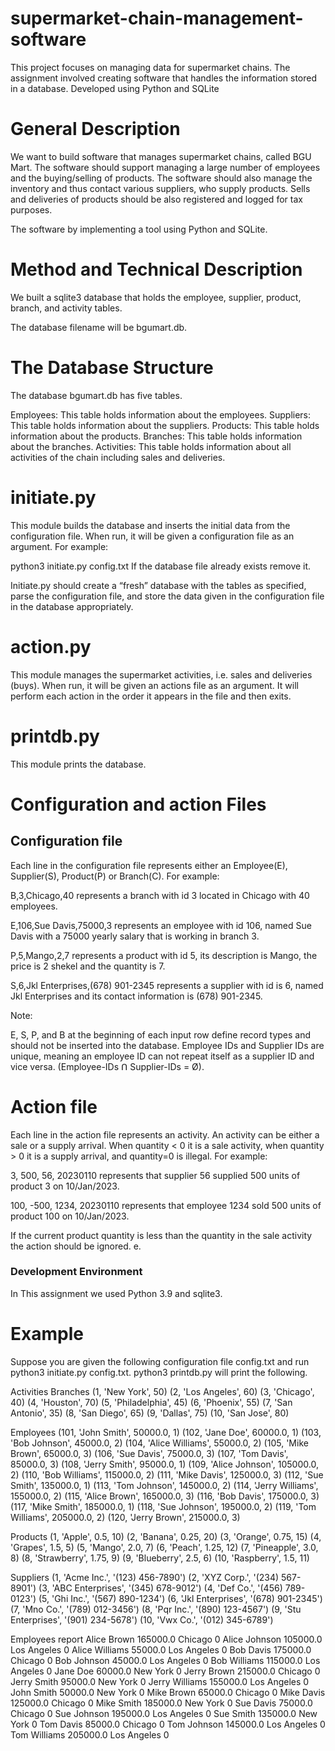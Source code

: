 # supermarket-chain-management-software
This project focuses on managing data for supermarket chains. The assignment involved creating software that handles the information stored in a database. Developed using Python and SQLite

# General Description
We want to build software that manages supermarket chains, called BGU Mart. The software should support managing a large number of employees and the buying/selling of products. The software should also manage the inventory and thus contact various suppliers, who supply products. Sells and deliveries of products should be also registered and logged for tax purposes.

The software by implementing a tool using Python and SQLite.

# Method and Technical Description
We built a sqlite3 database that holds the employee, supplier, product, branch, and activity tables.

The database filename will be bgumart.db.


# The Database Structure
The database bgumart.db has five tables.

Employees: This table holds information about the employees.
Suppliers: This table holds information about the suppliers.
Products: This table holds information about the products.
Branches: This table holds information about the branches.
Activities: This table holds information about all activities of the chain including sales and deliveries.

# initiate.py
This module builds the database and inserts the initial data from the configuration file. When run, it will be given a configuration file as an argument. For example:

python3 initiate.py config.txt
If the database file already exists remove it.

Initiate.py should create a “fresh” database with the tables as specified, parse the configuration file, and store the data given in the configuration file in the database appropriately.


# action.py
This module manages the supermarket activities, i.e. sales and deliveries (buys). When run, it will be given an actions file as an argument. It will perform each action in the order it appears in the file and then exits.


# printdb.py
This module prints the database.



# Configuration and action Files
## Configuration file
Each line in the configuration file represents either an Employee(E), Supplier(S), Product(P) or Branch(C). 
For example:

B,3,Chicago,40 represents a branch with id 3 located in Chicago with 40 employees.

E,106,Sue Davis,75000,3 represents an employee with id 106, named Sue Davis with a 75000 yearly salary that is working in branch 3.

P,5,Mango,2,7 represents a product with id 5, its description is Mango, the price is 2 shekel and the quantity is 7.

S,6,Jkl Enterprises,(678) 901-2345 represents a supplier with id is 6, named Jkl Enterprises and its contact information is (678) 901-2345.

Note:

E, S, P, and B at the beginning of each input row define record types and should not be inserted into the database.
Employee IDs and Supplier IDs are unique, meaning an employee ID can not repeat itself as a supplier ID and vice versa.
(Employee-IDs ꓵ Supplier-IDs = Ø).

# Action file
Each line in the action file represents an activity. An activity can be either a sale or a supply arrival. When quantity < 0 it is a sale activity, when quantity > 0 it is a supply arrival, and quantity=0 is illegal. For example:

3, 500, 56, 20230110 represents that supplier 56 supplied 500 units of product 3 on 10/Jan/2023.

100, -500, 1234, 20230110 represents that employee 1234 sold 500 units of product 100 on 10/Jan/2023.

If the current product quantity is less than the quantity in the sale activity the action should be ignored. e.

### Development Environment
In This assignment we used Python 3.9 and sqlite3.

# Example 

Suppose you are given the following configuration file config.txt and run python3 initiate.py config.txt.
python3 printdb.py will print the following.

Activities Branches 
(1, 'New York', 50)
(2, 'Los Angeles', 60)
(3, 'Chicago', 40)
(4, 'Houston', 70)
(5, 'Philadelphia', 45)
(6, 'Phoenix', 55)
(7, 'San Antonio', 35)
(8, 'San Diego', 65)
(9, 'Dallas', 75)
(10, 'San Jose', 80)

Employees 
(101, 'John Smith', 50000.0, 1)
(102, 'Jane Doe', 60000.0, 1)
(103, 'Bob Johnson', 45000.0, 2)
(104, 'Alice Williams', 55000.0, 2)
(105, 'Mike Brown', 65000.0, 3)
(106, 'Sue Davis', 75000.0, 3)
(107, 'Tom Davis', 85000.0, 3)
(108, 'Jerry Smith', 95000.0, 1)
(109, 'Alice Johnson', 105000.0, 2)
(110, 'Bob Williams', 115000.0, 2)
(111, 'Mike Davis', 125000.0, 3)
(112, 'Sue Smith', 135000.0, 1)
(113, 'Tom Johnson', 145000.0, 2)
(114, 'Jerry Williams', 155000.0, 2)
(115, 'Alice Brown', 165000.0, 3)
(116, 'Bob Davis', 175000.0, 3)
(117, 'Mike Smith', 185000.0, 1)
(118, 'Sue Johnson', 195000.0, 2)
(119, 'Tom Williams', 205000.0, 2)
(120, 'Jerry Brown', 215000.0, 3)

Products 
(1, 'Apple', 0.5, 10)
(2, 'Banana', 0.25, 20)
(3, 'Orange', 0.75, 15)
(4, 'Grapes', 1.5, 5)
(5, 'Mango', 2.0, 7)
(6, 'Peach', 1.25, 12)
(7, 'Pineapple', 3.0, 8)
(8, 'Strawberry', 1.75, 9)
(9, 'Blueberry', 2.5, 6)
(10, 'Raspberry', 1.5, 11)

Suppliers 
(1, 'Acme Inc.', '(123) 456-7890')
(2, 'XYZ Corp.', '(234) 567-8901')
(3, 'ABC Enterprises', '(345) 678-9012')
(4, 'Def Co.', '(456) 789-0123')
(5, 'Ghi Inc.', '(567) 890-1234')
(6, 'Jkl Enterprises', '(678) 901-2345')
(7, 'Mno Co.', '(789) 012-3456')
(8, 'Pqr Inc.', '(890) 123-4567')
(9, 'Stu Enterprises', '(901) 234-5678')
(10, 'Vwx Co.', '(012) 345-6789')

Employees report 
Alice Brown 165000.0 Chicago 0
Alice Johnson 105000.0 Los Angeles 0
Alice Williams 55000.0 Los Angeles 0
Bob Davis 175000.0 Chicago 0
Bob Johnson 45000.0 Los Angeles 0
Bob Williams 115000.0 Los Angeles 0
Jane Doe 60000.0 New York 0
Jerry Brown 215000.0 Chicago 0
Jerry Smith 95000.0 New York 0
Jerry Williams 155000.0 Los Angeles 0
John Smith 50000.0 New York 0
Mike Brown 65000.0 Chicago 0
Mike Davis 125000.0 Chicago 0
Mike Smith 185000.0 New York 0
Sue Davis 75000.0 Chicago 0
Sue Johnson 195000.0 Los Angeles 0
Sue Smith 135000.0 New York 0
Tom Davis 85000.0 Chicago 0
Tom Johnson 145000.0 Los Angeles 0
Tom Williams 205000.0 Los Angeles 0

